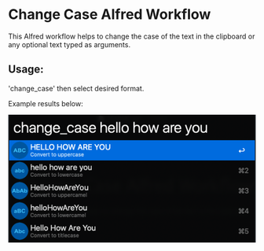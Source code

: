 # Change Case Alfred Workflow

This Alfred workflow helps to change the case of the text in the clipboard or any optional text typed as arguments.

## Usage:

'change_case' then select desired format. 

Example results below:

![Workflow Screenshot](demo.png)